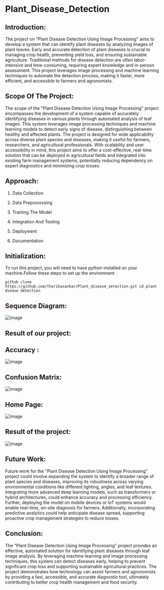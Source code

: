 # Plant_Disease_Detection

## Introduction:
The project on "Plant Disease Detection Using Image Processing" aims to develop a system that can identify plant diseases by analyzing images of plant leaves. Early and accurate detection of plant diseases is crucial to managing crop health, preventing yield loss, and ensuring sustainable agriculture. Traditional methods for disease detection are often labor-intensive and time-consuming, requiring expert knowledge and in-person assessment. This project leverages image processing and machine learning techniques to automate the detection process, making it faster, more efficient, and accessible to farmers and agronomists.

## Scope Of The Project:
The scope of the "Plant Disease Detection Using Image Processing" project encompasses the development of a system capable of accurately identifying diseases in various plants through automated analysis of leaf images. This system leverages image processing techniques and machine learning models to detect early signs of disease, distinguishing between healthy and affected plants. The project is designed for wide applicability across diverse plant species and diseases, making it useful for farmers, researchers, and agricultural professionals. With scalability and user accessibility in mind, this project aims to offer a cost-effective, real-time solution that can be deployed in agricultural fields and integrated into existing farm management systems, potentially reducing dependency on expert diagnostics and minimizing crop losses.

## Approach:
1.  Data Collection
   
2.  Data Preprocessing
    
3.  Training The Model
  
4.  Integration And Testing
  
5.  Deployment
  
6.  Documentation

## Initialization:
To run this project, you will need to have python installed on your machine.Follow these steps to set up the environment
```
github clone https://github.com/tharikasankar/Plant_disease_setection.git cd plant dsease detection
```
## Sequence Diagram:
![image](https://github.com/user-attachments/assets/ef6ecf15-f9c9-4fb3-90d9-73c11229d5d9)

## Result of our project:
## Accuracy :
![image](https://github.com/user-attachments/assets/37b46a75-ea00-48fa-9877-f49ed019df53)
## Confusion Matrix:
![image](https://github.com/user-attachments/assets/65137a46-a8ac-4475-9a22-ecdc335e0739)
## Home Page:
![image](https://github.com/user-attachments/assets/28f71776-f0d5-4a86-8a77-490de6e0a7be)
## Result of the project:
![image](https://github.com/user-attachments/assets/11d35375-2c03-4b5c-a574-8a5371c1885c)

## Future Work:
Future work for the "Plant Disease Detection Using Image Processing" project could involve expanding the system to identify a broader range of plant species and diseases, improving its robustness across varying environmental conditions like different lighting, angles, and leaf textures. Integrating more advanced deep learning models, such as transformers or hybrid architectures, could enhance accuracy and processing efficiency. Further, deploying the model on mobile devices or IoT systems would enable real-time, on-site diagnosis for farmers. Additionally, incorporating predictive analytics could help anticipate disease spread, supporting proactive crop management strategies to reduce losses.

## Conclusion:
The "Plant Disease Detection Using Image Processing" project provides an effective, automated solution for identifying plant diseases through leaf image analysis. By leveraging machine learning and image processing techniques, this system can detect diseases early, helping to prevent significant crop loss and supporting sustainable agricultural practices. The project demonstrates how technology can assist farmers and agronomists by providing a fast, accessible, and accurate diagnostic tool, ultimately contributing to better crop health management and food security.






